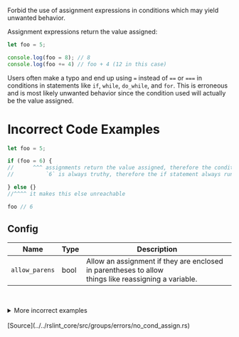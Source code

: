 <!--
 generated docs file, do not edit by hand, see xtask/docgen 
-->
Forbid the use of assignment expressions in conditions which may yield unwanted behavior. 

Assignment expressions return the value assigned: 

```js
let foo = 5;

console.log(foo = 8); // 8
console.log(foo += 4) // foo + 4 (12 in this case)
```

Users often make a typo and end up using `=` instead of `==` or `===` in conditions in statements
like `if`, `while`, `do_while`, and `for`. This is erroneous and is most likely unwanted behavior
since the condition used will actually be the value assigned.

# Incorrect Code Examples

```js
let foo = 5;

if (foo = 6) {
//      ^^^ assignments return the value assigned, therefore the condition checks `6`
//          `6` is always truthy, therefore the if statement always runs even if we dont want it to.

} else {}
//^^^^ it makes this else unreachable

foo // 6
```

## Config
| Name | Type | Description |
| ---- | ---- | ----------- |
| `allow_parens` | bool |  Allow an assignment if they are enclosed in parentheses to allow<br>things like reassigning a variable. |

<br><details>
 <summary> More incorrect examples </summary>

```js
if (foo = 54) {}
```

```js
while (foo = 1) {}
```

```js
do { /* */ } while (bar = 1)
```

```js
for(;foo = 4; bar) {}
```

```js
if (bar = 5 ? foo : bar) {}
```
</details><br>[Source](../../rslint_core/src/groups/errors/no_cond_assign.rs)